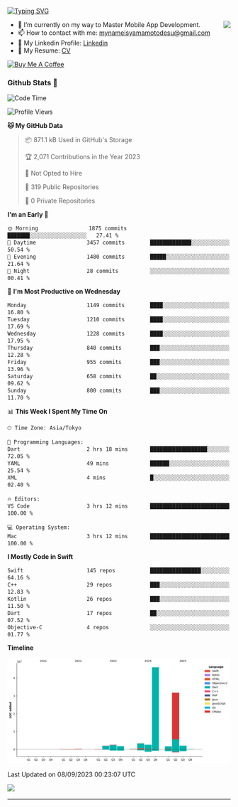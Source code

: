 
[![Typing SVG](https://readme-typing-svg.demolab.com/?lines=Thank+You+For+Visiting!!;You+Are+Welcome✨;I+am+Kyo+Yamamoto;Mobile+Developer)](https://git.io/typing-svg)
<p>
<img align="right" src="https://media.giphy.com/media/26ufdb3cYKwbRtYVW/giphy.gif" style="max-width:100%;" height="150px">

- 🌱 I’m currently on my way to Master Mobile App Development.
- 📫 How to contact with me: mynameisyamamotodesu@gmail.com
- 🔗 My Linkedin Profile: [Linkedin](https://www.linkedin.com/in/kyo-yamamoto-a2ab50239)
- 🔗 My Resume: [CV](https://www.kickresume.com/cv/ZWKvXV/)

<a href="https://www.buymeacoffee.com/kyoyamamoto" target="_blank"><img src="https://cdn.buymeacoffee.com/buttons/default-orange.png" alt="Buy Me A Coffee" height="41" width="174"></a>

### Github Stats 🥇 
<!--START_SECTION:waka-->
![Code Time](http://img.shields.io/badge/Code%20Time-539%20hrs%2051%20mins-blue)

![Profile Views](http://img.shields.io/badge/Profile%20Views-0-blue)

**🐱 My GitHub Data** 

> 📦 871.1 kB Used in GitHub's Storage 
 > 
> 🏆 2,071 Contributions in the Year 2023
 > 
> 🚫 Not Opted to Hire
 > 
> 📜 319 Public Repositories 
 > 
> 🔑 0 Private Repositories 
 > 
**I'm an Early 🐤** 

```text
🌞 Morning                1875 commits        ███████░░░░░░░░░░░░░░░░░░   27.41 % 
🌆 Daytime                3457 commits        █████████████░░░░░░░░░░░░   50.54 % 
🌃 Evening                1480 commits        █████░░░░░░░░░░░░░░░░░░░░   21.64 % 
🌙 Night                  28 commits          ░░░░░░░░░░░░░░░░░░░░░░░░░   00.41 % 
```
📅 **I'm Most Productive on Wednesday** 

```text
Monday                   1149 commits        ████░░░░░░░░░░░░░░░░░░░░░   16.80 % 
Tuesday                  1210 commits        ████░░░░░░░░░░░░░░░░░░░░░   17.69 % 
Wednesday                1228 commits        ████░░░░░░░░░░░░░░░░░░░░░   17.95 % 
Thursday                 840 commits         ███░░░░░░░░░░░░░░░░░░░░░░   12.28 % 
Friday                   955 commits         ███░░░░░░░░░░░░░░░░░░░░░░   13.96 % 
Saturday                 658 commits         ██░░░░░░░░░░░░░░░░░░░░░░░   09.62 % 
Sunday                   800 commits         ███░░░░░░░░░░░░░░░░░░░░░░   11.70 % 
```


📊 **This Week I Spent My Time On** 

```text
🕑︎ Time Zone: Asia/Tokyo

💬 Programming Languages: 
Dart                     2 hrs 18 mins       ██████████████████░░░░░░░   72.05 % 
YAML                     49 mins             ██████░░░░░░░░░░░░░░░░░░░   25.54 % 
XML                      4 mins              █░░░░░░░░░░░░░░░░░░░░░░░░   02.40 % 

🔥 Editors: 
VS Code                  3 hrs 12 mins       █████████████████████████   100.00 % 

💻 Operating System: 
Mac                      3 hrs 12 mins       █████████████████████████   100.00 % 
```

**I Mostly Code in Swift** 

```text
Swift                    145 repos           ████████████████░░░░░░░░░   64.16 % 
C++                      29 repos            ███░░░░░░░░░░░░░░░░░░░░░░   12.83 % 
Kotlin                   26 repos            ███░░░░░░░░░░░░░░░░░░░░░░   11.50 % 
Dart                     17 repos            ██░░░░░░░░░░░░░░░░░░░░░░░   07.52 % 
Objective-C              4 repos             ░░░░░░░░░░░░░░░░░░░░░░░░░   01.77 % 
```



**Timeline**

![Lines of Code chart](https://raw.githubusercontent.com/YamamotoDesu/YamamotoDesu/main/assets/bar_graph.png)


 Last Updated on 08/09/2023 00:23:07 UTC
<!--END_SECTION:waka-->

![](https://github-profile-summary-cards.vercel.app/api/cards/profile-details?username=YamamotoDesu&theme=vue)

----

